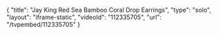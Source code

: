 {
    "title": "Jay King Red  Sea Bamboo Coral Drop Earrings",
    "type": "solo",
    "layout": "iframe-static",
    "videoId": "112335705",
    "url": "\/tvpembed\/112335705"
}